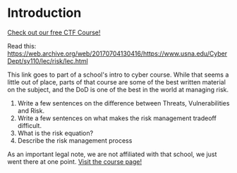 # Introduction

[Check out our free CTF Course!](https://academy.hoppersroppers.org/mod/page/view.php?id=887)

Read this: <https://web.archive.org/web/20170704130416/https://www.usna.edu/CyberDept/sy110/lec/risk/lec.html>

This link goes to part of a school's intro to cyber course. While that seems a little out of place, parts of that course are some of the best written material on the subject, and the DoD is one of the best in the world at managing risk.

1. Write a few sentences on the difference between Threats, Vulnerabilities and Risk.
2. Write a few sentences on what makes the risk management tradeoff difficult.
3. What is the risk equation? 
4. Describe the risk management process


As an important legal note, we are not affiliated with that school, we just went there at one point. 
[Visit the course page!](https://academy.hoppersroppers.org/mod/assign/view.php?id=887)

